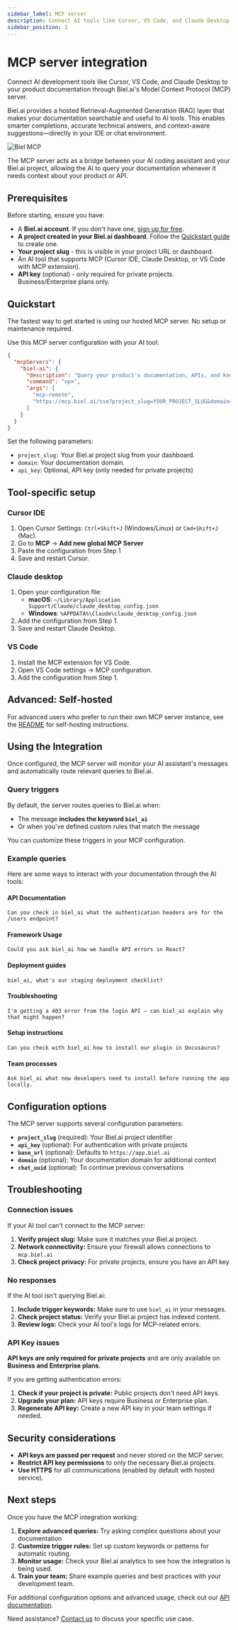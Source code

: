 ```yaml
---
sidebar_label: MCP server
description: Connect AI tools like Cursor, VS Code, and Claude Desktop to your product documentation using Biel.ai's MCP server.
sidebar_position: 1
---
```


# MCP server integration

Connect AI development tools like Cursor, VS Code, and Claude Desktop to your product documentation through Biel.ai's Model Context Protocol (MCP) server. 

Biel.ai provides a hosted Retrieval-Augmented Generation (RAG) layer that makes your documentation searchable and useful to AI tools. This enables smarter completions, accurate technical answers, and context-aware suggestions—directly in your IDE or chat environment.

![Biel MCP](./images/biel-mcp.png)

The MCP server acts as a bridge between your AI coding assistant and your Biel.ai project, allowing the AI to query your documentation whenever it needs context about your product or API.

## Prerequisites

Before starting, ensure you have:
- A **Biel.ai account**. If you don't have one, [sign up for free](https://app.biel.ai/accounts/signup/).
- **A project created in your Biel.ai dashboard**. Follow the [Quickstart guide](../quickstart.md) to create one.
- **Your project slug** - this is visible in your project URL or dashboard.
- An AI tool that supports MCP (Cursor IDE, Claude Desktop, or VS Code with MCP extension).
- **API key** (optional) - only required for private projects. Business/Enterprise plans only.

## Quickstart

The fastest way to get started is using our hosted MCP server. No setup or maintenance required.

Use this MCP server configuration with your AI tool:

```json
{
  "mcpServers": {
    "biel-ai": {
      "description": "Query your product's documentation, APIs, and knowledge base.",
      "command": "npx",
      "args": [
        "mcp-remote",
        "https://mcp.biel.ai/sse?project_slug=YOUR_PROJECT_SLUG&domain=https://your-docs-domain.com"
      ]
    }
  }
}
```

Set the following parameters:

- `project_slug:` Your Biel.ai project slug from your dashboard.
- `domain`: Your documentation domain.
- `api_key`: Optional, API key (only needed for private projects)

## Tool-specific setup

### Cursor IDE

1. Open Cursor Settings: `Ctrl+Shift+J` (Windows/Linux) or `Cmd+Shift+J` (Mac).
2. Go to **MCP** → **Add new global MCP Server**
3. Paste the configuration from Step 1
4. Save and restart Cursor.

### Claude desktop

1. Open your configuration file:
   - **macOS**: `~/Library/Application Support/Claude/claude_desktop_config.json`
   - **Windows**: `%APPDATA%\Claude\claude_desktop_config.json`
2. Add the configuration from Step 1.
3. Save and restart Claude Desktop.

### VS Code

1. Install the MCP extension for VS Code.
2. Open VS Code settings → MCP configuration.
3. Add the configuration from Step 1.

## Advanced: Self-hosted

For advanced users who prefer to run their own MCP server instance, see the [README](https://github.com/techdocsStudio/biel-mcp) for self-hosting instructions.

## Using the Integration

Once configured, the MCP server will monitor your AI assistant's messages and automatically route relevant queries to Biel.ai.

### Query triggers

By default, the server routes queries to Biel.ai when:
- The message **includes the keyword `biel_ai`**
- Or when you've defined custom rules that match the message

You can customize these triggers in your MCP configuration.

### Example queries

Here are some ways to interact with your documentation through the AI tools:

#### API Documentation
```
Can you check in biel_ai what the authentication headers are for the /users endpoint?
```

#### Framework Usage
```
Could you ask biel_ai how we handle API errors in React?
```

#### Deployment guides
```
biel_ai, what's our staging deployment checklist?
```

#### Troubleshooting
```
I'm getting a 403 error from the login API — can biel_ai explain why that might happen?
```

#### Setup instructions
```
Can you check with biel_ai how to install our plugin in Docusaurus?
```

#### Team processes
```
Ask biel_ai what new developers need to install before running the app locally.
```

## Configuration options

The MCP server supports several configuration parameters:

- **`project_slug`** (required): Your Biel.ai project identifier
- **`api_key`** (optional): For authentication with private projects
- **`base_url`** (optional): Defaults to `https://app.biel.ai`
- **`domain`** (optional): Your documentation domain for additional context
- **`chat_uuid`** (optional): To continue previous conversations

## Troubleshooting

### Connection issues

If your AI tool can't connect to the MCP server:

1. **Verify project slug:** Make sure it matches your Biel.ai project.
2. **Network connectivity:** Ensure your firewall allows connections to `mcp.biel.ai`
3. **Check project privacy:** For private projects, ensure you have an API key

### No responses

If the AI tool isn't querying Biel.ai:

1. **Include trigger keywords:** Make sure to use `biel_ai` in your messages.
2. **Check project status:** Verify your Biel.ai project has indexed content.
3. **Review logs:** Check your AI tool's logs for MCP-related errors.

### API Key issues

**API keys are only required for private projects** and are only available on **Business and Enterprise plans**.

If you are getting authentication errors:
1. **Check if your project is private:** Public projects don't need API keys.
2. **Upgrade your plan:** API keys require Business or Enterprise plan.
3. **Regenerate API key:** Create a new API key in your team settings if needed.

## Security considerations

- **API keys are passed per request** and never stored on the MCP server.
- **Restrict API key permissions** to only the necessary Biel.ai projects.
- **Use HTTPS** for all communications (enabled by default with hosted service).

## Next steps

Once you have the MCP integration working:

1. **Explore advanced queries:** Try asking complex questions about your documentation
2. **Customize trigger rules:** Set up custom keywords or patterns for automatic routing.
3. **Monitor usage:** Check your Biel.ai analytics to see how the integration is being used.
4. **Train your team:** Share example queries and best practices with your development team.

For additional configuration options and advanced usage, check out our [API documentation](/api/biel-ai-rest-api-beta).

Need assistance? [Contact us](https://biel.ai/contact) to discuss your specific use case. 